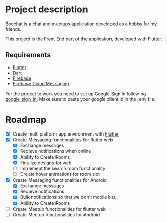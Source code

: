 # Project description

Boochat is a chat and meetups application developed as a hobby for my friends.

This project is the Front End part of the application, developed with Flutter.

## Requirements

- [Flutter](https://flutter.dev)
- [Dart](https://dart.dev)
- [Firebase](https://firebase.google.com)
- [Firebase Cloud Messaging](https://firebase.google.com/docs/cloud-messaging)

 For the project to work you need to set up Google Sign In following [google_sign_in](https://pub.dev/packages/google_sign_in). Make sure to paste your google client id in the .env file.

# Roadmap

- [x] Create multi platform app environment with [Flutter](https://flutter.dev)
- [x] Create Messaging functionalities for flutter web
  - [x] Exchange messages
  - [x] Recieve notifications when online
  - [x] Ability to Create Rooms
  - [x] Finalize designs for web
  - [ ] Implement the search room functionality
  - [ ] Create hover animations for room slot
- [x] Create Messaging functionalities for Android
  - [x] Exchange messages
  - [x] Recieve notifications
  - [x] Bulk notifications so that we don't mobile bar.
  - [x] Ability to Create Rooms
- [ ] Create Meetup functionalities for flutter web
- [ ] Create Meetup functionalities for Android
